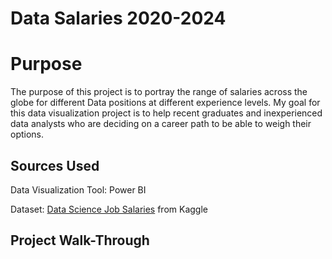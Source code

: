 # Data Salaries 2020-2024
<h1> Purpose </h1>
The purpose of this project is to portray the range of salaries across the globe for different Data positions at different experience levels. My goal for this data visualization project is to help recent graduates and inexperienced data analysts who are deciding on a career path to be able to weigh their options. 
<h2> Sources Used </h2>
Data Visualization Tool: Power BI

Dataset: [Data Science Job Salaries](https://www.kaggle.com/datasets/ruchi798/data-science-job-salaries) from Kaggle
<h2> Project Walk-Through </h2>
